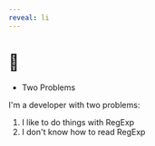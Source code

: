 ```yaml
---
reveal: li
---
```

# 👋

- Two Problems

<aside slot="presenter">

I'm a developer with two problems:
1. I like to do things with RegExp
2. I don't know how to read RegExp

</aside>
